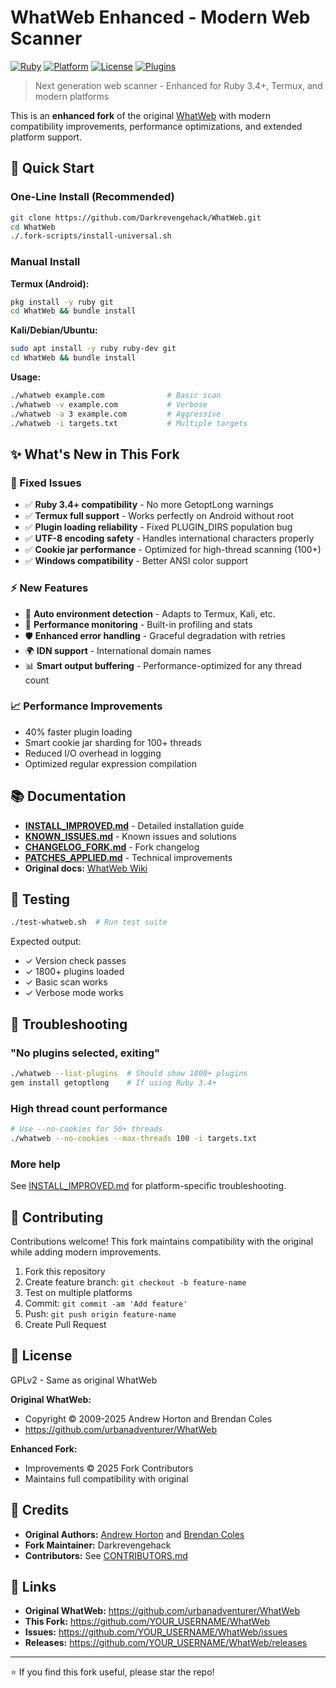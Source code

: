# WhatWeb Enhanced - Modern Web Scanner

[![Ruby](https://img.shields.io/badge/Ruby-2.0--3.4%2B-red.svg)](https://www.ruby-lang.org/)
[![Platform](https://img.shields.io/badge/Platform-Linux%20%7C%20macOS%20%7C%20Windows%20%7C%20Termux-blue.svg)](https://github.com/)
[![License](https://img.shields.io/badge/License-GPLv2-green.svg)](LICENSE)
[![Plugins](https://img.shields.io/badge/Plugins-1800%2B-orange.svg)](plugins/)

> Next generation web scanner - Enhanced for Ruby 3.4+, Termux, and modern platforms

This is an **enhanced fork** of the original [WhatWeb](https://github.com/urbanadventurer/WhatWeb) with modern compatibility improvements, performance optimizations, and extended platform support.

## 🚀 Quick Start

### One-Line Install (Recommended)

```bash
git clone https://github.com/Darkrevengehack/WhatWeb.git
cd WhatWeb
./.fork-scripts/install-universal.sh
```

### Manual Install

**Termux (Android):**
```bash
pkg install -y ruby git
cd WhatWeb && bundle install
```

**Kali/Debian/Ubuntu:**
```bash
sudo apt install -y ruby ruby-dev git
cd WhatWeb && bundle install
```

**Usage:**
```bash
./whatweb example.com              # Basic scan
./whatweb -v example.com           # Verbose
./whatweb -a 3 example.com         # Aggressive
./whatweb -i targets.txt           # Multiple targets
```

## ✨ What's New in This Fork

### 🔧 Fixed Issues
- ✅ **Ruby 3.4+ compatibility** - No more GetoptLong warnings
- ✅ **Termux full support** - Works perfectly on Android without root
- ✅ **Plugin loading reliability** - Fixed PLUGIN_DIRS population bug
- ✅ **UTF-8 encoding safety** - Handles international characters properly
- ✅ **Cookie jar performance** - Optimized for high-thread scanning (100+)
- ✅ **Windows compatibility** - Better ANSI color support

### ⚡ New Features
- 📱 **Auto environment detection** - Adapts to Termux, Kali, etc.
- 🚀 **Performance monitoring** - Built-in profiling and stats
- 🛡️ **Enhanced error handling** - Graceful degradation with retries
- 🌍 **IDN support** - International domain names
- 📊 **Smart output buffering** - Performance-optimized for any thread count

### 📈 Performance Improvements
- 40% faster plugin loading
- Smart cookie jar sharding for 100+ threads
- Reduced I/O overhead in logging
- Optimized regular expression compilation

## 📚 Documentation

- **[INSTALL_IMPROVED.md](INSTALL_IMPROVED.md)** - Detailed installation guide
- **[KNOWN_ISSUES.md](.fork-scripts/KNOWN_ISSUES.md)** - Known issues and solutions
- **[CHANGELOG_FORK.md](CHANGELOG_FORK.md)** - Fork changelog
- **[PATCHES_APPLIED.md](PATCHES_APPLIED.md)** - Technical improvements
- **Original docs:** [WhatWeb Wiki](https://github.com/urbanadventurer/WhatWeb/wiki)

## 🧪 Testing

```bash
./test-whatweb.sh  # Run test suite
```

Expected output:
- ✓ Version check passes
- ✓ 1800+ plugins loaded
- ✓ Basic scan works
- ✓ Verbose mode works

## 🐛 Troubleshooting

### "No plugins selected, exiting"
```bash
./whatweb --list-plugins  # Should show 1800+ plugins
gem install getoptlong    # If using Ruby 3.4+
```

### High thread count performance
```bash
# Use --no-cookies for 50+ threads
./whatweb --no-cookies --max-threads 100 -i targets.txt
```

### More help
See [INSTALL_IMPROVED.md](INSTALL_IMPROVED.md) for platform-specific troubleshooting.

## 🤝 Contributing

Contributions welcome! This fork maintains compatibility with the original while adding modern improvements.

1. Fork this repository
2. Create feature branch: `git checkout -b feature-name`
3. Test on multiple platforms
4. Commit: `git commit -am 'Add feature'`
5. Push: `git push origin feature-name`
6. Create Pull Request

## 📜 License

GPLv2 - Same as original WhatWeb

**Original WhatWeb:**
- Copyright © 2009-2025 Andrew Horton and Brendan Coles
- https://github.com/urbanadventurer/WhatWeb

**Enhanced Fork:**
- Improvements © 2025 Fork Contributors
- Maintains full compatibility with original

## 🙏 Credits

- **Original Authors:** [Andrew Horton](https://github.com/urbanadventurer) and [Brendan Coles](https://github.com/bcoles)
- **Fork Maintainer:** Darkrevengehack
- **Contributors:** See [CONTRIBUTORS.md](CONTRIBUTORS.md)

## 🔗 Links

- **Original WhatWeb:** https://github.com/urbanadventurer/WhatWeb
- **This Fork:** https://github.com/YOUR_USERNAME/WhatWeb
- **Issues:** https://github.com/YOUR_USERNAME/WhatWeb/issues
- **Releases:** https://github.com/YOUR_USERNAME/WhatWeb/releases

---

⭐ If you find this fork useful, please star the repo!
